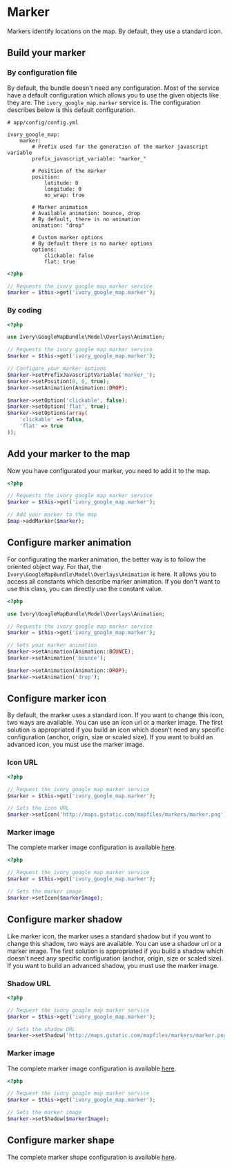# Marker

Markers identify locations on the map. By default, they use a standard icon.

## Build your marker

### By configuration file

By default, the bundle doesn't need any configuration. Most of the service have a default configuration which allows you to use the given objects like they are.
The ``ivory_google_map.marker`` service is. The configuration describes below is this default configuration.

```
# app/config/config.yml

ivory_google_map:
    marker:
        # Prefix used for the generation of the marker javascript variable
        prefix_javascript_variable: "marker_"

        # Position of the marker
        position:
            latitude: 0
            longitude: 0
            no_wrap: true

        # Marker animation
        # Available animation: bounce, drop
        # By default, there is no animation
        animation: "drop"

        # Custom marker options
        # By default there is no marker options
        options:
            clickable: false
            flat: true
```

``` php
<?php

// Requests the ivory google map marker service
$marker = $this->get('ivory_google_map.marker');
```

### By coding

``` php
<?php

use Ivory\GoogleMapBundle\Model\Overlays\Animation;

// Requests the ivory google map marker service
$marker = $this->get('ivory_google_map.marker');

// Configure your marker options
$marker->setPrefixJavascriptVariable('marker_');
$marker->setPosition(0, 0, true);
$marker->setAnimation(Animation::DROP);

$marker->setOption('clickable', false);
$marker->setOption('flat', true);
$marker->setOptions(array(
    'clickable' => false,
    'flat' => true
));
```

## Add your marker to the map

Now you have configurated your marker, you need to add it to the map.

``` php
<?php

// Requests the ivory google map marker service
$marker = $this->get('ivory_google_map.marker');

// Add your marker to the map
$map->addMarker($marker);
```

## Configure marker animation

For configurating the marker animation, the better way is to follow the oriented object way. For that, the ``Ivory\GoogleMapBundle\Model\Overlays\Animation`` is here.
It allows you to access all constants which describe marker animation. If you don't want to use this class, you can directly use the constant value.

``` php
<?php

use Ivory\GoogleMapBundle\Model\Overlays\Animation;

// Requests the ivory google map marker service
$marker = $this->get('ivory_google_map.marker');

// Sets your marker animation
$marker->setAnimation(Animation::BOUNCE);
$marker->setAnimation('bounce');

$marker->setAnimation(Animation::DROP);
$marker->setAnimation('drop');
```

## Configure marker icon

By default, the marker uses a standard icon. If you want to change this icon, two ways are available. You can use an icon url or a marker image. 
The first solution is appropriated if you build an icon which doesn't need any specific configuration (anchor, origin, size or scaled size). 
If you want to build an advanced icon, you must use the marker image.

### Icon URL

``` php
<?php

// Request the ivory google map marker service
$marker = $this->get('ivory_google_map.marker');

// Sets the icon URL
$marker->setIcon('http://maps.gstatic.com/mapfiles/markers/marker.png');
```

### Marker image

The complete marker image configuration is available [here](http://github.com/egeloen/IvoryGoogleMapBundle/blob/master/Resources/doc/usage/overlays/marker_image.md).

``` php
<?php

// Request the ivory google map marker service
$marker = $this->get('ivory_google_map.marker');

// Sets the marker image
$marker->setIcon($markerImage);
```

## Configure marker shadow

Like marker icon, the marker uses a standard shadow but if you want to change this shadow, two ways are available. You can use a shadow url or a marker image. 
The first solution is appropriated if you build a shadow which doesn't need any specific configuration (anchor, origin, size or scaled size). 
If you want to build an advanced shadow, you must use the marker image.

### Shadow URL

``` php
<?php

// Request the ivory google map marker service
$marker = $this->get('ivory_google_map.marker');

// Sets the shadow URL
$marker->setShadow('http://maps.gstatic.com/mapfiles/markers/marker.png');
```

### Marker image

The complete marker image configuration is available [here](http://github.com/egeloen/IvoryGoogleMapBundle/blob/master/Resources/doc/usage/overlays/marker_image.md).

``` php
<?php

// Request the ivory google map marker service
$marker = $this->get('ivory_google_map.marker');

// Sets the marker image
$marker->setShadow($markerImage);
```

## Configure marker shape

The complete marker shape configuration is available [here](http://github.com/egeloen/IvoryGoogleMapBundle/blob/master/Resources/doc/usage/overlays/marker_shape.md).
